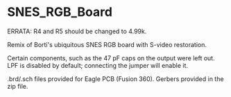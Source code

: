 # SNES_RGB_Board
ERRATA:
R4 and R5 should be changed to 4.99k. 

Remix of Borti's ubiquitous SNES RGB board with S-video restoration.

Certain components, such as the 47 pF caps on the output were left out. LPF is disabled by default; connecting the jumper will enable it.

.brd/.sch files provided for Eagle PCB (Fusion 360). Gerbers provided in the zip file.

